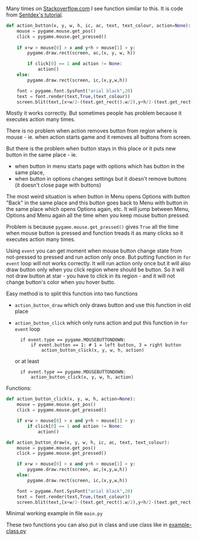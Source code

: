 Many times on [Stackoverflow.com](https://stackoverflow.com) I see function similar to this. It is code from [Sentdex's tutorial](https://pythonprogramming.net/pygame-button-function-events/).

```python
def action_button(x, y, w, h, ic, ac, text, text_colour, action=None):
    mouse = pygame.mouse.get_pos()
    click = pygame.mouse.get_pressed()
    
    if x+w > mouse[0] > x and y+h > mouse[1] > y:
        pygame.draw.rect(screen, ac,(x, y, w, h))

        if click[0] == 1 and action != None:
            action()
    else:
        pygame.draw.rect(screen, ic,(x,y,w,h))

    font = pygame.font.SysFont("arial black",20)
    text = font.render(text,True,(text_colour))
    screen.blit(text,[x+w/2-(text.get_rect().w/2),y+h/2-(text.get_rect().h/2)])
```

Mostly it works correctly. But sometimes people has problem because it executes action many times.

There is no problem when action removes button from region where is mouse - 
ie. when action starts game and it removes all buttons from screen.

But there is the problem when button stays in this place or it puts new button in the same place - 
ie. 
- when button in menu starts page with options which has button in the same place,
- when button in options changes settings but it doesn't remove buttons (it doesn't close page with buttons)

The most weird situation is when button in Menu opens Options with button "Back" in the same place 
and this button goes back to Menu with button in the same place which opens Options again, etc. 
It will jump between Menu, Options and Menu again all the time when you keep mouse button pressed.

Problem is because `pygame.mouse.get_pressed()` gives `True` all the time when mouse button is pressed
and function treads it as many clicks so it executes action many times.

Using `event` you can get moment when mouse button change state from not-pressed to pressed and run action only once. 
But putting function in `for event` loop will not works correctly. 
It will run action only once but it will also draw button only when you click region where should be button.
So it will not draw button at star - you have to click in its region - and it will not change button's color when you hover butto.

Easy method is to split this function into two functions

- `action_button_draw` which only draws button and use this function in old place

- `action_button_click` which only runs action and put this function in `for event` loop

        if event.type == pygame.MOUSEBUTTONDOWN:
            if event.button == 1: # 1 = left button, 3 = right button
                action_button_click(x, y, w, h, action)

    or at least

        if event.type == pygame.MOUSEBUTTONDOWN:
            action_button_click(x, y, w, h, action)

Functions:

```python
def action_button_click(x, y, w, h, action=None):
    mouse = pygame.mouse.get_pos()
    click = pygame.mouse.get_pressed()

    if x+w > mouse[0] > x and y+h > mouse[1] > y:
        if click[0] == 1 and action != None:
            action()

def action_button_draw(x, y, w, h, ic, ac, text, text_colour):
    mouse = pygame.mouse.get_pos()
    click = pygame.mouse.get_pressed()

    if x+w > mouse[0] > x and y+h > mouse[1] > y:
        pygame.draw.rect(screen, ac,(x,y,w,h))
    else:
        pygame.draw.rect(screen, ic,(x,y,w,h))

    font = pygame.font.SysFont("arial black",20)
    text = font.render(text,True,(text_colour))
    screen.blit(text,[x+w/2-(text.get_rect().w/2),y+h/2-(text.get_rect().h/2)])
```

Minimal working example in file `main.py`

These two functions you can also put in class and use class like in [example-class.py](https://github.com/furas/python-examples/tree/master/pygame/button-click-cycle-color)
